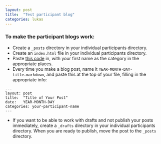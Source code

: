 ```yaml
---
layout: post
title:  "Test participant blog"
categories: lukas
---
```


### To make the participant blogs work:

* Create a `_posts` directory in your individual participants directory.
* Create an `index.html` file in your individual participants directory.
* Paste [this code](https://gist.github.com/shawnacscott/87920adff230fa37a61f) in, with your first name as the category in the appropriate places.
* Every time you make a blog post, name it `YEAR-MONTH-DAY-title.markdown`, and paste this at the top of your file, filling in the appropriate info:

~~~
---
layout: post
title:  "Title of Your Post"
date:   YEAR-MONTH-DAY
categories: your-participant-name
---
~~~

* If you want to be able to work with drafts and not publish your posts immediately, create a `_drafts` directory in your individual participants directory. When you are ready to publish, move the post to the `_posts` directory.
